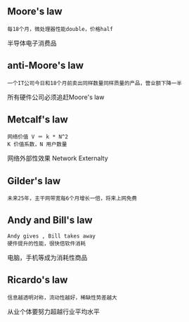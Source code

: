 ## Moore's law
```
每18个月，微处理器性能double，价格half
```
半导体电子消费品

## anti-Moore's law
```
一个IT公司今日和18个月前卖出同样数量同样质量的产品，营业额下降一半
```
所有硬件公司必须追赶Moore's law   

## Metcalf's law
```
网络价值 V ＝ k * N^2      
K 价值系数，N 用户数量  

```
网络外部性效果 Network Externalty


## Gilder's law
```
未来25年，主干网带宽每6个月增长一倍，将来上网免费    
```

## Andy and Bill's law
```
Andy gives , Bill takes away    
硬件提升的性能，很快倍软件消耗  
```
电脑，手机等成为消耗性商品


## Ricardo's law
```
信息越透明对称，流动性越好，稀缺性势差越大
```
从业个体要努力超越行业平均水平

